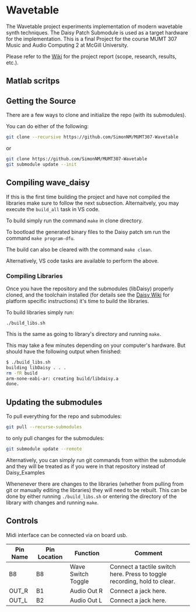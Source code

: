 # Wavetable
The Wavetable project experiments implementation of modern wavetable synth techniques. The Daisy Patch Submodule is used as a target hardware for the implementation.
This is a final Project for the course MUMT 307 Music and Audio Computing 2 at McGill University.

Please refer to the [Wiki](https://github.com/SimonNM/MUMT307-Wavetable) for the project report (scope, research, results, etc.).

## Matlab scritps

## Getting the Source

There are a few ways to clone and initialize the repo (with its submodules).

You can do either of the following:

```sh
git clone --recursive https://github.com/SimonNM/MUMT307-Wavetable
```

or

```sh
git clone https://github.com/SimonNM/MUMT307-Wavetable
git submodule update --init
```

## Compiling wave_daisy

If this is the first time building the project and have not compiled the libraries make sure to follow the next subsection.
Alternaitvely, you may execute the `build_all` task in VS code.

To build simply run the command `make` in clone directory.

To bootload the generated binary files to the Daisy patch sm run the command `make program-dfu`.

The build can also be cleared with the command `make clean`.

Alternatively, VS code tasks are available to perform the above.

### Compiling Libraries

Once you have the repository and the submodules (libDaisy) properly cloned, and the toolchain installed (for details see the [Daisy Wiki](https://github.com/electro-smith/DaisyWiki/wiki) for platform specific instructions) it's time to build the libraries.

To build libraries simply run:

`./build_libs.sh`

This is the same as going to library's directory and running `make`.

This may take a few minutes depending on your computer's hardware. But should have the following output when finished:

```sh
$ ./build_libs.sh 
building libDaisy . . .
rm -fR build
arm-none-eabi-ar: creating build/libdaisy.a
done.
```

## Updating the submodules

To pull everything for the repo and submodules:

```sh
git pull --recurse-submodules
```

to only pull changes for the submodules:

```sh
git submodule update --remote
```

Alternatively, you can simply run git commands from within the submodule and they will be treated as if you were in that repository instead of Daisy_Examples

Whenenever there are changes to the libraries (whether from pulling from git or manually editing the libraries) they will need to be rebuilt. This can be done by either running `./build_libs.sh` or entering the directory of the library with changes and running `make`.

## Controls

Midi interface can be connected via on board usb.

| Pin Name | Pin Location | Function | Comment |
| --- | --- | --- | --- |
| B8 | B8 | Wave Switch Toggle |  Connect a tactile switch here. Press to toggle recording, hold to clear. |
| OUT_R | B1 | Audio Out R | Connect a jack here. |
| OUT_L | B2 | Audio Out L | Connect a jack here. |
